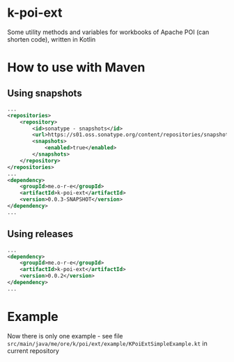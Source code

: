 # k-poi-ext
Some utility methods and variables for workbooks of Apache POI (can shorten code), written in Kotlin

# How to use with Maven

## Using snapshots

```xml
...
<repositories>
    <repository>
        <id>sonatype - snapshots</id>
        <url>https://s01.oss.sonatype.org/content/repositories/snapshots/</url>
        <snapshots>
            <enabled>true</enabled>
        </snapshots>
    </repository>
</repositories>
...
<dependency>
    <groupId>me.o-r-e</groupId>
    <artifactId>k-poi-ext</artifactId>
    <version>0.0.3-SNAPSHOT</version>
</dependency>
...
```

## Using releases

```xml
...
<dependency>
    <groupId>me.o-r-e</groupId>
    <artifactId>k-poi-ext</artifactId>
    <version>0.0.2</version>
</dependency>
...
```

# Example

Now there is only one example - see file
`src/main/java/me/ore/k/poi/ext/example/KPoiExtSimpleExample.kt` in current repository
